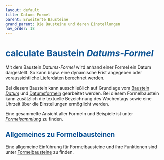 ```yaml
---
layout: default
title: Datums-Formel
parent: Erweiterte Bausteine
grand_parent: Die Bausteine und deren Einstellungen
nav_order: 18
---
```


# <span style="color:#0b5394"><span class="material-icons">calculate</span> **Baustein *Datums-Formel***</span>

Mit dem Baustein *Datums-Formel* wird anhand einer Formel ein Datum dargestellt. 
So kann bspw. eine dynamische Frist angegeben oder voraussichtliche Lieferdaten berechnet werden.

Bei diesem Baustein kann ausschließlich auf Grundlage vom [Baustein *Datum*](/docs/record-spec-settings/grand-childs-form/date.html) und [Datumsformeln](/docs/formulary/childs/formula%20date.html) gearbeitet werden.
Bei diesem Formelbaustein kann zusätzlich die textuelle Bezeichnung des Wochentags sowie eine Uhrzeit über die Einstellungen ermöglicht werden.
 

Eine gesammelte Ansicht aller Formeln und Beispiele ist unter [*Formelsammlung*](/docs/formulas/formulas.html) zu finden.

## <span style="color:#0b5394">Allgemeines zu Formelbausteinen</span>

Eine allgemeine Einführung für Formelbausteine und ihre Funktionen sind unter [Formelbausteine](/docs/formulary/formulary.html) zu finden.